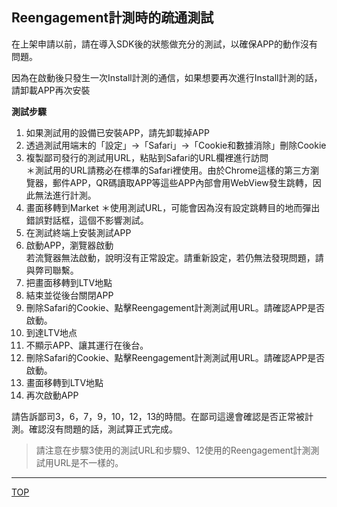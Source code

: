 ## Reengagement計測時的疏通測試

在上架申請以前，請在導入SDK後的狀態做充分的測試，以確保APP的動作沒有問題。

因為在啟動後只發生一次Install計測的通信，如果想要再次進行Install計測的話，請卸載APP再次安裝

**測試步驟**

1. 如果測試用的設備已安裝APP，請先卸載掉APP
1. 透過測試用端末的「設定」→「Safari」→「Cookie和數據消除」刪除Cookie
1. 複製鄙司發行的測試用URL，粘貼到Safari的URL欄裡進行訪問<br />
＊測試用的URL請務必在標準的Safari裡使用。由於Chrome這樣的第三方瀏覽器，郵件APP，QR碼讀取APP等這些APP內部會用WebView發生跳轉，因此無法進行計測。
1. 畫面移轉到Market
＊使用測試URL，可能會因為沒有設定跳轉目的地而彈出錯誤對話框，這個不影響測試。
1. 在測試終端上安裝測試APP<br />
1. 啟動APP，瀏覽器啟動<br />
若流覽器無法啟動，說明沒有正常設定。請重新設定，若仍無法發現問題，請與弊司聯繫。
1. 把畫面移轉到LTV地點<br />
1. 結束並從後台關閉APP<br />
1. 刪除Safari的Cookie、點擊Reengagement計測測試用URL。請確認APP是否啟動。
1. 到達LTV地点
1. 不顯示APP、讓其運行在後台。
1. 刪除Safari的Cookie、點擊Reengagement計測測試用URL。請確認APP是否啟動。
1. 畫面移轉到LTV地點
1. 再次啟動APP

請告訴鄙司3，6，7，9，10，12，13的時間。在鄙司這邊會確認是否正常被計測。確認沒有問題的話，測試算正式完成。


> 請注意在步驟3使用的測試URL和步驟9、12使用的Reengagement計測測試用URL是不一樣的。

---
[TOP](/lang/zh-tw/README.md)
